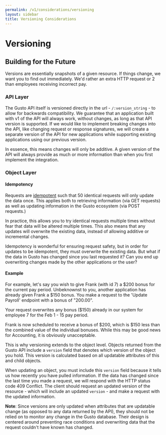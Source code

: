 ```yaml
---
permalink: /v1/considerations/versioning
layout: sidebar
title: Versioning Considerations
---
```


# Versioning
## Building for the Future
Versions are essentially snapshots of a given resource. If things change, we want you to find out immediately. We'd rather an extra HTTP request or 2 than employees receiving incorrect pay.

### API Layer

The Gusto API itself is versioned directly in the url - `/:version_string` - to allow for backwards compatibility. We guarantee that an application built with v1 of the API will always work, without changes, as long as that API version is supported. If we would like to implement breaking changes into the API, like changing request or response signatures, we will create a separate version of the API for new applications while supporting existing applications using our previous version.

In essence, this means changes will only be additive. A given version of the API will always provide as much or more information than when you first implement the integration.

### Object Layer

#### Idempotency

Requests are [idempotent](http://en.wikipedia.org/wiki/Idempotence#Computer_science_meaning) such that 50 identical requests will only update the data once. This applies both to retrieving information (via GET requests) as well as updating information in the Gusto ecosystem (via POST requests.)

In practice, this allows you to try identical requests multiple times without fear that data will be altered multiple times. This also means that any updates will overwrite the existing data, instead of allowing additive or incremental changes.

Idempotency is wonderful for ensuring request safety, but in order for updates to be idempotent, they must overwrite the existing data. But what if the data in Gusto has changed since you last requested it? Can you end up overwriting changes made by the other applications or the user?

#### Example

For example, let's say you wish to give Frank (with id 7) a $200 bonus for the current pay period. Unbeknownst to you, another application has already given Frank a $150 bonus. You make a request to the 'Update Payroll' endpoint with a bonus of "200.00".

Your request overwrites any bonus ($150) already in our system for employee 7 for the Feb 1 - 15 pay period.

Frank is now scheduled to receive a bonus of $200, which is $150 less than the combined value of the individual bonuses. While this may be good news for Accounting, it is obviously unacceptable.

This is why versioning extends to the object level. Objects returned from the Gusto API include a `version` field that denotes which version of the object you hold. This version is calculated based on all updatable attributes of this and child objects.

When updating an object, you must include this `version` field because it tells us how recently you have pulled information. If the data has changed since the last time you made a request, we will respond with the HTTP status code 409 Conflict. The client should request an updated version of the resource - which will include an updated `version` - and make a request with the updated information.

**Note**: Since versions are only updated when attributes that are updatable change (as opposed to any data returned by the API), they should not be relied on to monitor any change in the Gusto database. Their design is centered around preventing race conditions and overwriting data that the request couldn't have known has changed.
